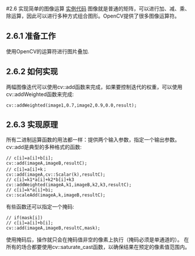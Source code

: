 #2.6 实现简单的图像运算
[实例代码]()
图像就是普通的矩阵，可以进行加、减、乘、除运算，因此可以进行多种方式组合图形。OpenCV提供了很多图像运算符。
## 2.6.1 准备工作
使用OpenCV的运算符进行图片叠加.
## 2.6.2 如何实现
两幅图像迭代可以使用cv::add函数来完成，如果要控制迭代的权重，可以使用cv::addWeighted函数来完成:
```
cv::addWeighted(image1,0.7,image2,0.9,0.0,result);
```
## 2.6.3 实现原理
所有二进制运算函数的用法都一样：提供两个输入参数，指定一个输出参数。cv::add是典型的多种格式的函数:
```
// c[i]=a[i]+b[i];
cv::add(imageA,imageB,resultC);
// c[i]=a[i]+k；
cv::add(imageA,cv::Scalar(k),resultC);
// c[i]=k1*a[i]+k2*b[i]+k3
cv::addWeighted(imageA,k1,imageB,k2,k3,resultC);
// c[i]=k*a[i]+bi;
cv::scaleAdd(imageA,k,imageB,resultC);
```
有些函数还可以指定一个掩码:
```
// if(mask[i])
// c[i]=a[i]+b[i];
cv::add(imageA,imageB,resultC,mask);
```
使用掩码后，操作就只会在掩码值非空的像素上执行（掩码必须是单通道的）。
在所有的场合都要使用cv::saturate_cast函数，以确保结果在预定的像素值范围内。